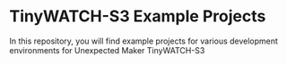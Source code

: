 # TinyWATCH-S3 Example Projects

In this repository, you will find example projects for various development environments for Unexpected Maker TinyWATCH-S3
